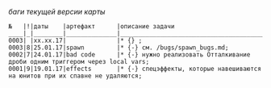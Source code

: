 *баги текущей версии карты*

	№   |!|даты    |артефакт      |описание задачи                                                              
	____|_|________|______________|______________________________________________________________________________
	0003| |хх.хх.17|              |* {} ;
	0003|8|25.01.17|spawn         |* {-} см. /bugs/spawn_bugs.md;
	0002|7|24.01.17|bad code      |* {-} нужно реализовать Отталкивание дроби одним триггером через local vars;
	0001|9|19.01.17|effects       |* {-} спецэффекты, которые навешиваются на юнитов при их спавне не удаляются;